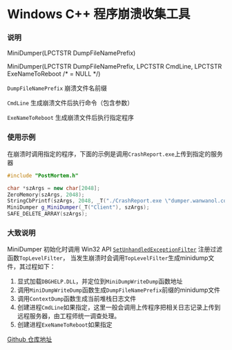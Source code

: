 # Windows C++ 程序崩溃收集工具

### 说明
MiniDumper(LPCTSTR DumpFileNamePrefix)

MiniDumper(LPCTSTR DumpFileNamePrefix, LPCTSTR CmdLine, LPCTSTR ExeNameToReboot /* = NULL */)

`DumpFileNamePrefix` 崩溃文件名前缀

`CmdLine` 生成崩溃文件后执行命令（包含参数）

`ExeNameToReboot` 生成崩溃文件后执行指定程序

### 使用示例

在崩溃时调用指定的程序，下面的示例是调用`CrashReport.exe`上传到指定的服务器

```c++
#include "PostMortem.h"

char *szArgs = new char[2048];
ZeroMemory(szArgs, 2048);
StringCbPrintf(szArgs, 2048, _T("./CrashReport.exe \"dumper.wanwanol.com\" \"%s\""), g_pLogSys->GetLogFileName());
MiniDumper g_MiniDumper(_T("Client"), szArgs);
SAFE_DELETE_ARRAY(szArgs);
```

### 大致说明

MiniDumper 初始化时调用 Win32 API [`SetUnhandledExceptionFilter`][SetUnhandledExceptionFilter] 注册过滤函数`TopLevelFilter`，
当发生崩溃时会调用`TopLevelFilter`生成minidump文件，其过程如下：
1. 显式加载`DBGHELP.DLL`，并定位到`MiniDumpWriteDump`函数地址
2. 调用`MiniDumpWriteDump`函数生成`DumpFileNamePrefix`前缀的minidump文件
3. 调用`ContextDump`函数生成当前堆栈日志文件
4. 创建进程`CmdLine`如果指定，这里一般会调用上传程序把相关日志记录上传到远程服务器，由工程师统一调查处理。
5. 创建进程`ExeNameToReboot`如果指定

[Github 仓库地址](https://github.com/rise-worlds/game/tree/master/tools/PostMortem)

[SetUnhandledExceptionFilter]:https://docs.microsoft.com/en-us/windows/win32/api/errhandlingapi/nf-errhandlingapi-setunhandledexceptionfilter
